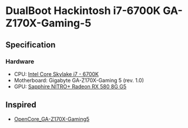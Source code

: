 # DualBoot Hackintosh i7-6700K GA-Z170X-Gaming-5
## Specification 
### Hardware
* CPU: [Intel Core Skylake i7 - 6700K](https://ark.intel.com/content/www/us/en/ark/products/88195/intel-core-i7-6700k-processor-8m-cache-up-to-4-20-ghz.html)
* Motherboard: Gigabyte GA-Z170X-Gaming 5 (rev. 1.0)
* GPU: [Sapphire NITRO+ Radeon RX 580 8G G5](https://www.sapphiretech.com/en-us/consumer/nitro-rx-580-8g-g5)

## Inspired
* [OpenCore_GA-Z170X-Gaming5](https://github.com/barijaona/OpenCore_GA-Z170X-Gaming5)
